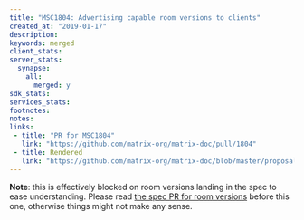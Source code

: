 ```yaml
---
title: "MSC1804: Advertising capable room versions to clients"
created_at: "2019-01-17"
description:
keywords: merged
client_stats:
server_stats:
  synapse:
    all:
      merged: y
sdk_stats:
services_stats:
footnotes:
notes:
links:
 - title: "PR for MSC1804"
   link: "https://github.com/matrix-org/matrix-doc/pull/1804"
 - title: Rendered
   link: "https://github.com/matrix-org/matrix-doc/blob/master/proposals/1804-advertising-capable-room-versions.md"
---
```


**Note**: this is effectively blocked on room versions landing in the spec to ease understanding. Please read [the spec PR for room versions](https://github.com/matrix-org/matrix-doc/pull/1773) before this one, otherwise things might not make any sense.
